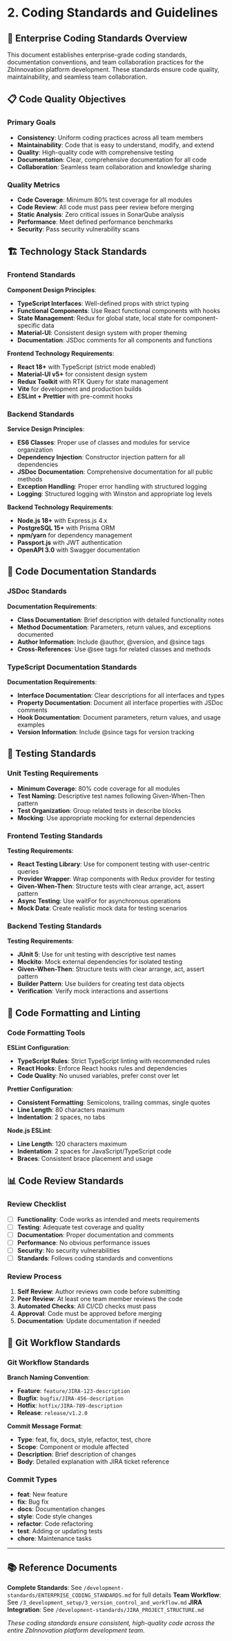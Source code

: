 # 2. Coding Standards and Guidelines

## 🎯 **Enterprise Coding Standards Overview**

This document establishes enterprise-grade coding standards, documentation conventions, and team collaboration practices for the ZbInnovation platform development. These standards ensure code quality, maintainability, and seamless team collaboration.

## 📋 **Code Quality Objectives**

### **Primary Goals**
- **Consistency**: Uniform coding practices across all team members
- **Maintainability**: Code that is easy to understand, modify, and extend
- **Quality**: High-quality code with comprehensive testing
- **Documentation**: Clear, comprehensive documentation for all code
- **Collaboration**: Seamless team collaboration and knowledge sharing

### **Quality Metrics**
- **Code Coverage**: Minimum 80% test coverage for all modules
- **Code Review**: All code must pass peer review before merging
- **Static Analysis**: Zero critical issues in SonarQube analysis
- **Performance**: Meet defined performance benchmarks
- **Security**: Pass security vulnerability scans

## 🏗️ **Technology Stack Standards**

### **Frontend Standards**
**Component Design Principles**:
- **TypeScript Interfaces**: Well-defined props with strict typing
- **Functional Components**: Use React functional components with hooks
- **State Management**: Redux for global state, local state for component-specific data
- **Material-UI**: Consistent design system with proper theming
- **Documentation**: JSDoc comments for all components and functions

**Frontend Technology Requirements**:
- **React 18+** with TypeScript (strict mode enabled)
- **Material-UI v5+** for consistent design system
- **Redux Toolkit** with RTK Query for state management
- **Vite** for development and production builds
- **ESLint + Prettier** with pre-commit hooks

### **Backend Standards**
**Service Design Principles**:
- **ES6 Classes**: Proper use of classes and modules for service organization
- **Dependency Injection**: Constructor injection pattern for all dependencies
- **JSDoc Documentation**: Comprehensive documentation for all public methods
- **Exception Handling**: Proper error handling with structured logging
- **Logging**: Structured logging with Winston and appropriate log levels

**Backend Technology Requirements**:
- **Node.js 18+** with Express.js 4.x
- **PostgreSQL 15+** with Prisma ORM
- **npm/yarn** for dependency management
- **Passport.js** with JWT authentication
- **OpenAPI 3.0** with Swagger documentation

## 📝 **Code Documentation Standards**

### **JSDoc Standards**
**Documentation Requirements**:
- **Class Documentation**: Brief description with detailed functionality notes
- **Method Documentation**: Parameters, return values, and exceptions documented
- **Author Information**: Include @author, @version, and @since tags
- **Cross-References**: Use @see tags for related classes and methods

### **TypeScript Documentation Standards**
**Documentation Requirements**:
- **Interface Documentation**: Clear descriptions for all interfaces and types
- **Property Documentation**: Document all interface properties with JSDoc comments
- **Hook Documentation**: Document parameters, return values, and usage examples
- **Version Information**: Include @since tags for version tracking

## 🧪 **Testing Standards**

### **Unit Testing Requirements**
- **Minimum Coverage**: 80% code coverage for all modules
- **Test Naming**: Descriptive test names following Given-When-Then pattern
- **Test Organization**: Group related tests in describe blocks
- **Mocking**: Use appropriate mocking for external dependencies

### **Frontend Testing Standards**
**Testing Requirements**:
- **React Testing Library**: Use for component testing with user-centric queries
- **Provider Wrapper**: Wrap components with Redux provider for testing
- **Given-When-Then**: Structure tests with clear arrange, act, assert pattern
- **Async Testing**: Use waitFor for asynchronous operations
- **Mock Data**: Create realistic mock data for testing scenarios

### **Backend Testing Standards**
**Testing Requirements**:
- **JUnit 5**: Use for unit testing with descriptive test names
- **Mockito**: Mock external dependencies for isolated testing
- **Given-When-Then**: Structure tests with clear arrange, act, assert pattern
- **Builder Pattern**: Use builders for creating test data objects
- **Verification**: Verify mock interactions and assertions

## 🔧 **Code Formatting and Linting**

### **Code Formatting Tools**
**ESLint Configuration**:
- **TypeScript Rules**: Strict TypeScript linting with recommended rules
- **React Hooks**: Enforce React hooks rules and dependencies
- **Code Quality**: No unused variables, prefer const over let

**Prettier Configuration**:
- **Consistent Formatting**: Semicolons, trailing commas, single quotes
- **Line Length**: 80 characters maximum
- **Indentation**: 2 spaces, no tabs

**Node.js ESLint**:
- **Line Length**: 120 characters maximum
- **Indentation**: 2 spaces for JavaScript/TypeScript code
- **Braces**: Consistent brace placement and usage

## 📊 **Code Review Standards**

### **Review Checklist**
- [ ] **Functionality**: Code works as intended and meets requirements
- [ ] **Testing**: Adequate test coverage and quality
- [ ] **Documentation**: Proper documentation and comments
- [ ] **Performance**: No obvious performance issues
- [ ] **Security**: No security vulnerabilities
- [ ] **Standards**: Follows coding standards and conventions

### **Review Process**
1. **Self Review**: Author reviews own code before submitting
2. **Peer Review**: At least one team member reviews the code
3. **Automated Checks**: All CI/CD checks must pass
4. **Approval**: Code must be approved before merging
5. **Documentation**: Update documentation if needed

## 🔄 **Git Workflow Standards**

### **Git Workflow Standards**
**Branch Naming Convention**:
- **Feature**: `feature/JIRA-123-description`
- **Bugfix**: `bugfix/JIRA-456-description`
- **Hotfix**: `hotfix/JIRA-789-description`
- **Release**: `release/v1.2.0`

**Commit Message Format**:
- **Type**: feat, fix, docs, style, refactor, test, chore
- **Scope**: Component or module affected
- **Description**: Brief description of changes
- **Body**: Detailed explanation with JIRA ticket reference

### **Commit Types**
- **feat**: New feature
- **fix**: Bug fix
- **docs**: Documentation changes
- **style**: Code style changes
- **refactor**: Code refactoring
- **test**: Adding or updating tests
- **chore**: Maintenance tasks

---

## 📚 **Reference Documents**

**Complete Standards**: See `/development-standards/ENTERPRISE_CODING_STANDARDS.md` for full details
**Team Workflow**: See `/3_development_setup/3_version_control_and_workflow.md`
**JIRA Integration**: See `/development-standards/JIRA_PROJECT_STRUCTURE.md`

*These coding standards ensure consistent, high-quality code across the entire ZbInnovation platform development team.*
